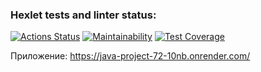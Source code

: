 ### Hexlet tests and linter status:
[![Actions Status](https://github.com/egolgovskikh/java-project-72/actions/workflows/hexlet-check.yml/badge.svg)](https://github.com/egolgovskikh/java-project-72/actions)
[![Maintainability](https://api.codeclimate.com/v1/badges/86f60ff0ff60c9829e4d/maintainability)](https://codeclimate.com/github/egolgovskikh/java-project-72/maintainability)
[![Test Coverage](https://api.codeclimate.com/v1/badges/86f60ff0ff60c9829e4d/test_coverage)](https://codeclimate.com/github/egolgovskikh/java-project-72/test_coverage)

Приложение: https://java-project-72-10nb.onrender.com/